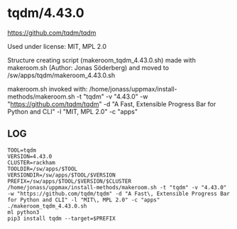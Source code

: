 tqdm/4.43.0
========================

<https://github.com/tqdm/tqdm>

Used under license:
MIT, MPL 2.0

Structure creating script (makeroom_tqdm_4.43.0.sh) made with makeroom.sh (Author: Jonas Söderberg) and moved to /sw/apps/tqdm/makeroom_4.43.0.sh

makeroom.sh invoked with:
/home/jonass/uppmax/install-methods/makeroom.sh -t "tqdm" -v "4.43.0" -w "https://github.com/tqdm/tqdm" -d "A Fast\, Extensible Progress Bar for Python and CLI" -l "MIT\, MPL 2.0" -c "apps"

LOG
---

    TOOL=tqdm
    VERSION=4.43.0
    CLUSTER=rackham
    TOOLDIR=/sw/apps/$TOOL
    VERSIONDIR=/sw/apps/$TOOL/$VERSION
    PREFIX=/sw/apps/$TOOL/$VERSION/$CLUSTER
    /home/jonass/uppmax/install-methods/makeroom.sh -t "tqdm" -v "4.43.0" -w "https://github.com/tqdm/tqdm" -d "A Fast\, Extensible Progress Bar for Python and CLI" -l "MIT\, MPL 2.0" -c "apps"
    ./makeroom_tqdm_4.43.0.sh
    ml python3
    pip3 install tqdm --target=$PREFIX
